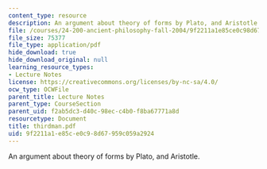 ```yaml
---
content_type: resource
description: An argument about theory of forms by Plato, and Aristotle.
file: /courses/24-200-ancient-philosophy-fall-2004/9f2211a1e85ce0c98d67959c059a2924_thirdman.pdf
file_size: 75377
file_type: application/pdf
hide_download: true
hide_download_original: null
learning_resource_types:
- Lecture Notes
license: https://creativecommons.org/licenses/by-nc-sa/4.0/
ocw_type: OCWFile
parent_title: Lecture Notes
parent_type: CourseSection
parent_uid: f2ab5dc3-d40c-98ec-c4b0-f8ba67771a8d
resourcetype: Document
title: thirdman.pdf
uid: 9f2211a1-e85c-e0c9-8d67-959c059a2924
---
```

An argument about theory of forms by Plato, and Aristotle.